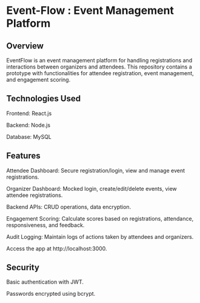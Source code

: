 # Event-Flow : Event Management Platform

## Overview
EventFlow is an event management platform for handling registrations and interactions between organizers and attendees. This repository contains a prototype with functionalities for attendee registration, event management, and engagement scoring.

## Technologies Used
Frontend: React.js

Backend: Node.js

Database: MySQL

## Features
Attendee Dashboard: Secure registration/login, view and manage event registrations.

Organizer Dashboard: Mocked login, create/edit/delete events, view attendee registrations.

Backend APIs: CRUD operations, data encryption.

Engagement Scoring: Calculate scores based on registrations, attendance, responsiveness, and feedback.

Audit Logging: Maintain logs of actions taken by attendees and organizers.

Access the app at http://localhost:3000.

## Security
Basic authentication with JWT.

Passwords encrypted using bcrypt.
